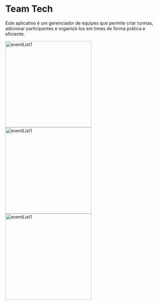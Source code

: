 # Team Tech

Este aplicativo é um gerenciador de equipes que permite criar turmas, adicionar participantes e organizá-los em times de forma prática e eficiente.

<img src="https://github.com/user-attachments/assets/76bf1c0b-b265-4157-8516-86515288a35b" alt="eventList1" width="270"/>
<img src="https://github.com/user-attachments/assets/c0f4e8c4-5e5a-4934-baa2-f78d2098ed38" alt="eventList1" width="270"/>
<img src="https://github.com/user-attachments/assets/fcb7a0b8-12e1-4b6b-8d33-9ba4ff30fda1" alt="eventList1" width="270"/>

